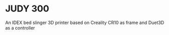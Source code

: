 # JUDY 300
An IDEX bed slinger 3D printer based on Creality CR10 as frame and Duet3D as a controller 
